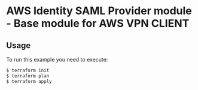 # AWS Identity SAML Provider module - Base module for AWS VPN CLIENT

## Usage
To run this example you need to execute:
```bash
$ terraform init
$ terraform plan
$ terraform apply
```
